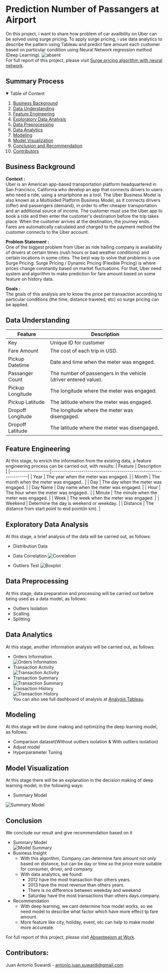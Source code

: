 # Prediction Number of Passangers at Airport

On this project, i want to share how problem of car availbility on Uber can be solved using surge pricing. To apply surge pricing, i use data analytics to describe the pattern using Tableau and predict fare amount each customer based on particular condition using Neural Network regression method (Deep Learning).
![absent](Img/uber.jpg)
<br>
For full report of this project, please visit <a href="https://github.com/Juantonios1/Surgre-Pricing-Algorithm-with-Neural-Network/blob/main/Uber%20Analysis%20Ipynb/Uber%20Fare%20Analysis%20Final.ipynb">Surge pricing algorithm with neural network</a>.

## Summary Process
<!-- TABLE OF CONTENTS -->
<details open="open">
  <summary>Table of Content</summary>
  <ol>
    <li><a href="#business-background">Business Background</a></li>
    <li><a href="#data-understanding">Data Understanding</a></li>
    <li><a href="#feature-engineering">Feature Engineering</a></li>
    <li><a href="#exploratory-data-analysis">Exploratory Data Analysis</a></li>
    <li><a href="#data-preprocessing">Data Preprocessing</a></li>
    <li><a href="#data-analytics">Data Analytics</a></li>
    <li><a href="#modeling">Modeling</a></li>
    <li><a href="#model-visualization">Model Visualization</a></li>
    <li><a href="#conclusion">Conclusion and Recommendation</a></li>
    <li><a href="#contributors">Contributors</a></li>
  </ol>
</details>

## Business Background
**Context :**  
Uber is an American app-based transportation platform headquartered in San Francisco, California who develop an app that connects drivers to users who need a ride, using a smartphone as a tool. The Uber Business Model is also known as a Multisided Platform Business Model, as it connects drivers (offer) and passengers (demand), in order to offer cheaper transportation and an additional source of income. The customer must use the Uber app to book a ride and then enter the customer's destination before the trip takes place. When the customer arrives at the destination, the journey ends. Fares are automatically calculated and charged to the payment method the customer connects to the Uber account.

**Problem Statement :**  
One of the biggest problem from Uber as ride hailing company is availability of drivers at certain times (rush hours or bad weather conditions) and certain locations in some cities. The best way to solve that problems is use Surge Pricing. Surge Pricing / Dynamic Pricing (Flexible Pricing) is where prices change constantly based on market fluctuations. For that, Uber need system and algorithm to make prediction for fare amount based on some feature on history data.

**Goals :**  
The goals of this analysis are to know the price per transaction according to particular conditions (the time, distance traveled, etc) so surge pricing can be applied.

## Data Understanding

| Feature      	     | Description                                                      |
|--------------------|------------------------------------------------------------------|
| Key        	       | Unique ID for customer                          	                |
| Fare Amount        | The cost of each trip in USD.                                  	|
| Pickup Datetime    | Date and time when the meter was engaged.                        |
| Passanger Count    | The number of passengers in the vehicle (driver entered value).  |
| Pickup Longitude   | The longitude where the meter was engaged.                    	  |
| Pickup Latitude    | The latitude where the meter was engaged.                        |
| Dropoff Longitude  | The longitude where the meter was disengaged.                    |
| Dropoff Latitude   | The latitude where the meter was disengaged.                     |
                                                                                                   
## Feature Engineering
At this stage, to enrich the information from the existing data, a feature engineering process can be carried out, with results:
| Feature      	     | Description                                                      |
|--------------------|------------------------------------------------------------------|
| Year        	     | The year when the meter was engaged.                          	  |
| Month              | The month when the meter was engaged..                           |
| Day                | The day when the meter was engaged.                              |
| Day Name           | Day name when the meter was engaged.                             |
| Hour               | The hour when the meter was engaged..                            |
| Minute             | The minute when the meter was engaged.                           |
| Week               | The week when the meter was engaged.                             |
| Weekend            | Determine the day is weekend or weekday.                         |
| Distance           | The distance from start point to end point(in km).               |

## Exploratory Data Analysis
At this stage, a brief analysis of the data will be carried out, as follows:
* Distribution Data
* Data Correlation
![Correlation](Img/corr.png)

* Outliers Test
![Boxplot](Img/boxplot.png)

## Data Preprocessing
At this stage, data preparation and processing will be carried out before being used as a data model, as follows:
* Outliers Isolation
* Scalling
* Splitting

## Data Analytics
At this stage, another information analysis will be carried out, as follows:
* Orders Information <br>
![Orders Information](Img/db1.png) <br>
* Transaction Activity <br>
![Transaction Activity](Img/db22.png) <br>
* Transaction Summary <br>
![Transaction Summary](Img/db3.png) <br>
* Transaction History <br>
![Transaction History](Img/db4.png) <br>
You can also see full dashboard of analysis at <a href="https://public.tableau.com/app/profile/juan1691/viz/UberTransactionAnalysis/UberTransactionsAnalysis?publish=yes">Analysis Tableau</a>.  

## Modeling
At this stage will be done making and optimizing the deep learning model, as follows:
* Comparison dataset(Without outliers isolation & With outliers isolation)
* Adjust model
* Hyperparameter Tuning

## Model Visualization
At this stage there will be an explanation in the decision making of deep learning model, in the following ways:
* Summary Model

![Summary Model](Img/model_summary.png)

## Conclusion 
We conclude our result and give recommendation based on it
* Summary Model <br>
![Model Summary](Img/summary.png)  <br>
* Business Insight
  * With this algorithm, Company can determine fare amount not only based on distance, but can be day or time so the price more suitable for consumer, driver, and company.
  * With data analytics, we found:
    * 2012 have the most transaction than others years.
    * 2013 have the most revenue than others years.
    * There is no difference between weekday and weekend
    * Saturday have the most transactions than others days.company.
* Recommendation
  * With deep learning, we cant determine how model works, so we need model to describe what factor which have more effect tp fare amount.
  * More feature like city, holiday, event, etc can help to make model more accureate.
 
For full report of this project, please visit <a href="https://github.com/Juantonios1/Surgre-Pricing-Algorithm-with-Neural-Network/blob/main/Uber%20Analysis%20Ipynb/Uber%20Fare%20Analysis%20Final.ipynb">Absenteeism at Work</a>.

## Contributors:
Juan Antonio Suwardi - antonio.juan.suwardi@gmail.com  
